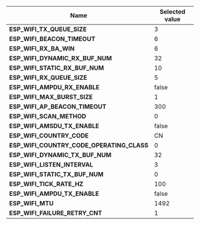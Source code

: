 
| Name | Selected value |
|------|----------------|
|**ESP_WIFI_TX_QUEUE_SIZE**|3|
|**ESP_WIFI_BEACON_TIMEOUT**|6|
|**ESP_WIFI_RX_BA_WIN**|6|
|**ESP_WIFI_DYNAMIC_RX_BUF_NUM**|32|
|**ESP_WIFI_STATIC_RX_BUF_NUM**|10|
|**ESP_WIFI_RX_QUEUE_SIZE**|5|
|**ESP_WIFI_AMPDU_RX_ENABLE**|false|
|**ESP_WIFI_MAX_BURST_SIZE**|1|
|**ESP_WIFI_AP_BEACON_TIMEOUT**|300|
|**ESP_WIFI_SCAN_METHOD**|0|
|**ESP_WIFI_AMSDU_TX_ENABLE**|false|
|**ESP_WIFI_COUNTRY_CODE**|CN|
|**ESP_WIFI_COUNTRY_CODE_OPERATING_CLASS**|0|
|**ESP_WIFI_DYNAMIC_TX_BUF_NUM**|32|
|**ESP_WIFI_LISTEN_INTERVAL**|3|
|**ESP_WIFI_STATIC_TX_BUF_NUM**|0|
|**ESP_WIFI_TICK_RATE_HZ**|100|
|**ESP_WIFI_AMPDU_TX_ENABLE**|false|
|**ESP_WIFI_MTU**|1492|
|**ESP_WIFI_FAILURE_RETRY_CNT**|1|
